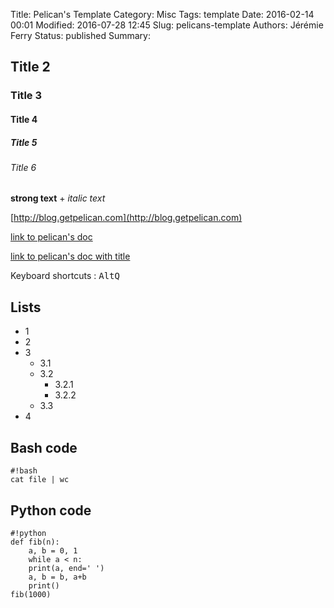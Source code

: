 Title: Pelican's Template
Category: Misc
Tags: template
Date: 2016-02-14 00:01
Modified: 2016-07-28 12:45
Slug: pelicans-template
Authors: Jérémie Ferry
Status: published
Summary:

## Title 2

### Title 3

#### Title 4

##### Title 5

###### Title 6

**strong text** + *italic text*

[http://blog.getpelican.com](http://blog.getpelican.com)

[link to pelican's doc](http://docs.getpelican.com)

[link to pelican's doc with title](http://docs.getpelican.com "read pelican's doc")

Keyboard shortcuts : <kbd>Alt</kbd><kbd>Q</kbd>

## Lists

* 1
* 2
* 3
    * 3.1
    * 3.2
        * 3.2.1
        * 3.2.2
    * 3.3
* 4

## Bash code

    #!bash
    cat file | wc

## Python code

    #!python
    def fib(n):
        a, b = 0, 1
        while a < n:
        print(a, end=' ')
        a, b = b, a+b
        print()
    fib(1000)
